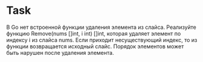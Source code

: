 # Task
В Go нет встроенной функции удаления элемента из слайса. Реализуйте функцию Remove(nums []int, i int) []int, которая удаляет элемент по индексу i из слайса nums. Если приходит несуществующий индекс, то из функции возвращается исходный слайс. Порядок элементов может быть нарушен после удаления элемента.

